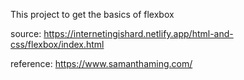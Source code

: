 This project to get the basics of flexbox

source: https://internetingishard.netlify.app/html-and-css/flexbox/index.html

reference: https://www.samanthaming.com/